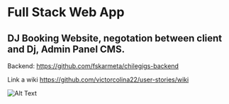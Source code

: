 # Full Stack Web App

## DJ Booking Website, negotation between client and Dj, Admin Panel CMS.

Backend:
https://github.com/fskarmeta/chilegigs-backend

Link a wiki
https://github.com/victorcolina22/user-stories/wiki

![Alt Text](./gif3.gif)

